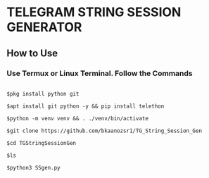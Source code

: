 # TELEGRAM STRING SESSION GENERATOR

## How to Use

### Use Termux or Linux Terminal. Follow the Commands


```$termux-setup-storage

$pkg install python git

$apt install git python -y && pip install telethon

$python -m venv venv && . ./venv/bin/activate

$git clone https://github.com/bkaanozsr1/TG_String_Session_Gen

$cd TGStringSessionGen

$ls

$python3 SSgen.py

